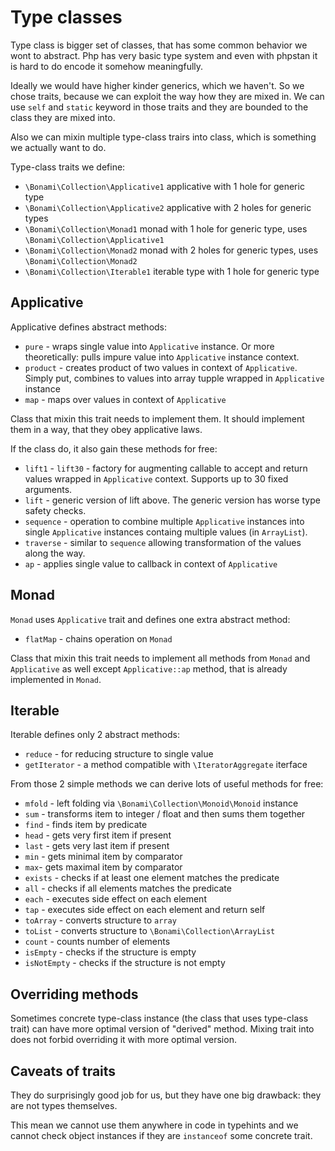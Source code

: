 # Type classes

Type class is bigger set of classes, that has some common behavior we wont to abstract. 
Php has very basic type system and even with phpstan it is hard to do encode it somehow meaningfully.

Ideally we would have higher kinder generics, which we haven't. So we chose traits, because we can
exploit the way how they are mixed in. We can use `self` and `static` keyword in those traits and they
are bounded to the class they are mixed into.

Also we can mixin multiple type-class trairs into class, which is something we actually want to do.

Type-class traits we define:
- `\Bonami\Collection\Applicative1` applicative with 1 hole for generic type
- `\Bonami\Collection\Applicative2` applicative with 2 holes for generic types
- `\Bonami\Collection\Monad1` monad with 1 hole for generic type, uses `\Bonami\Collection\Applicative1`
- `\Bonami\Collection\Monad2` monad with 2 holes for generic types, uses `\Bonami\Collection\Monad2`
- `\Bonami\Collection\Iterable1` iterable type with 1 hole for generic type

## Applicative

Applicative defines abstract methods:
- `pure` - wraps single value into `Applicative` instance. Or more theoretically: pulls impure value into `Applicative` instance context.
- `product` - creates product of two values in context of `Applicative`. Simply put, combines to values into array tupple wrapped in `Applicative` instance
- `map` - maps over values in context of `Applicative`

Class that mixin this trait needs to implement them. It should implement them in a way, that they obey applicative laws.

If the class do, it also gain these methods for free:
- `lift1` - `lift30` - factory for augmenting callable to accept and return values wrapped in `Applicative` context. Supports up to 30 fixed arguments.
- `lift` - generic version of lift above. The generic version has worse type safety checks.
- `sequence` - operation to combine multiple `Applicative` instances into single `Applicative` instances containg multiple values (in `ArrayList`).
- `traverse` - similar to `sequence` allowing transformation of the values along the way.
- `ap` - applies single value to callback in context of `Applicative`

## Monad

`Monad` uses `Applicative` trait and defines one extra abstract method:
- `flatMap` - chains operation on `Monad`

Class that mixin this trait needs to implement all methods from `Monad` and `Applicative` as well except `Applicative::ap` method,
that is already implemented in `Monad`.

## Iterable

Iterable defines only 2 abstract methods:
- `reduce` - for reducing structure to single value
- `getIterator` - a method compatible with `\IteratorAggregate` iterface

From those 2 simple methods we can derive lots of useful methods for free:
- `mfold` - left folding via `\Bonami\Collection\Monoid\Monoid` instance
- `sum` - transforms item to integer / float and then sums them together
- `find` - finds item by predicate
- `head` - gets very first item if present 
- `last` - gets very last item if present
- `min` - gets minimal item by comparator
- `max`- gets maximal item by comparator
- `exists` - checks if at least one element matches the predicate
- `all` - checks if all elements matches the predicate 
- `each` - executes side effect on each element
- `tap` - executes side effect on each element and return self
- `toArray` - converts structure to `array`
- `toList` - converts structure to `\Bonami\Collection\ArrayList`
- `count` - counts number of elements
- `isEmpty` - checks if the structure is empty
- `isNotEmpty` - checks if the structure is not empty

## Overriding methods

Sometimes concrete type-class instance (the class that uses type-class trait) can have more optimal version of
"derived" method. Mixing trait into does not forbid overriding it with more optimal version.

## Caveats of traits

They do surprisingly good job for us, but they have one big drawback: they are not types themselves.

This mean we cannot use them anywhere in code in typehints and we cannot check object instances if 
they are `instanceof` some concrete trait.  
